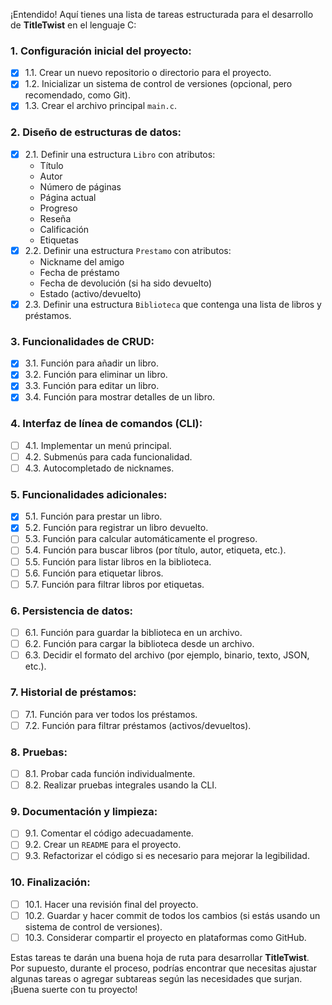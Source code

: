¡Entendido! Aquí tienes una lista de tareas estructurada para el desarrollo de **TitleTwist** en el lenguaje C:

### 1. Configuración inicial del proyecto:
- [x] 1.1. Crear un nuevo repositorio o directorio para el proyecto.
- [x] 1.2. Inicializar un sistema de control de versiones (opcional, pero recomendado, como Git).
- [x] 1.3. Crear el archivo principal `main.c`.

### 2. Diseño de estructuras de datos:
- [x] 2.1. Definir una estructura `Libro` con atributos:
    - Título
    - Autor
    - Número de páginas
    - Página actual
    - Progreso
    - Reseña
    - Calificación
    - Etiquetas
- [x] 2.2. Definir una estructura `Prestamo` con atributos:
    - Nickname del amigo
    - Fecha de préstamo
    - Fecha de devolución (si ha sido devuelto)
    - Estado (activo/devuelto)
- [x] 2.3. Definir una estructura `Biblioteca` que contenga una lista de libros y préstamos.

### 3. Funcionalidades de CRUD:
- [x] 3.1. Función para añadir un libro.
- [x] 3.2. Función para eliminar un libro.
- [x] 3.3. Función para editar un libro.
- [x] 3.4. Función para mostrar detalles de un libro.

### 4. Interfaz de línea de comandos (CLI):
- [ ] 4.1. Implementar un menú principal.
- [ ] 4.2. Submenús para cada funcionalidad.
- [ ] 4.3. Autocompletado de nicknames.

### 5. Funcionalidades adicionales:
- [x] 5.1. Función para prestar un libro.
- [x] 5.2. Función para registrar un libro devuelto.
- [ ] 5.3. Función para calcular automáticamente el progreso.
- [ ] 5.4. Función para buscar libros (por título, autor, etiqueta, etc.).
- [ ] 5.5. Función para listar libros en la biblioteca.
- [ ] 5.6. Función para etiquetar libros.
- [ ] 5.7. Función para filtrar libros por etiquetas.

### 6. Persistencia de datos:
- [ ] 6.1. Función para guardar la biblioteca en un archivo.
- [ ] 6.2. Función para cargar la biblioteca desde un archivo.
- [ ] 6.3. Decidir el formato del archivo (por ejemplo, binario, texto, JSON, etc.).

### 7. Historial de préstamos:
- [ ] 7.1. Función para ver todos los préstamos.
- [ ] 7.2. Función para filtrar préstamos (activos/devueltos).

### 8. Pruebas:
- [ ] 8.1. Probar cada función individualmente.
- [ ] 8.2. Realizar pruebas integrales usando la CLI.
  
### 9. Documentación y limpieza:
- [ ] 9.1. Comentar el código adecuadamente.
- [ ] 9.2. Crear un `README` para el proyecto.
- [ ] 9.3. Refactorizar el código si es necesario para mejorar la legibilidad.

### 10. Finalización:
- [ ] 10.1. Hacer una revisión final del proyecto.
- [ ] 10.2. Guardar y hacer commit de todos los cambios (si estás usando un sistema de control de versiones).
- [ ] 10.3. Considerar compartir el proyecto en plataformas como GitHub.

Estas tareas te darán una buena hoja de ruta para desarrollar **TitleTwist**. Por supuesto, durante el proceso, podrías encontrar que necesitas ajustar algunas tareas o agregar subtareas según las necesidades que surjan. ¡Buena suerte con tu proyecto!